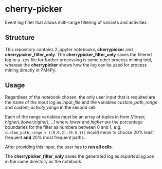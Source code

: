 # cherry-picker

Event log filter that allows milti-range filtering of variants and activities.

## Structure

This repository contains 2 jupyter notebooks, **cherrypicker** and **cherrypicker_filter_only**. The **cherrypicker_filter_only** saves the filtered log to a .xes file for further processing is some other process mining tool, whereas the **cherrypicker** shows how the log can be used for process mining directly in PM4Py.

## Usage

Regardless of the notebook chosen, the only user input that is required are the name of the input log as *input_file* and the variables *custom_path_range* and *custom_activity_range* in the second cell. 

Each of the range variables must be an array of tuples in form *\[(lower, higher),(lower,higher),...\]* where *lower* and *higher* are the percentage boundaries for the filter as numbers between 0 and 1, e.g. `custom_path_range = [(0,0.2),(0.8,1)]` would mean to choose 20% least frequent **and** 20% most frequent paths.

After providing this input, the user has to **run all cells**.

The **cherrypicker_filter_only** saves the generated log as *exportedLog.xes* in the same directory as the notebook.

